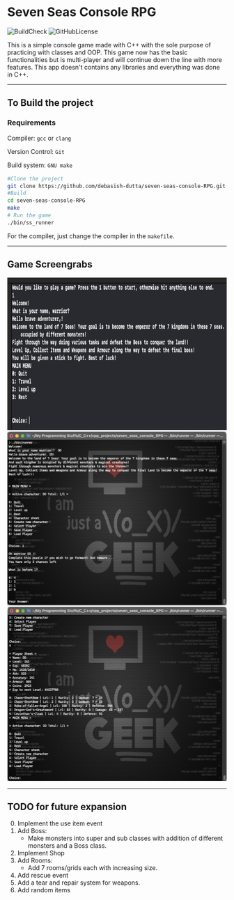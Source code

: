 # Seven Seas Console RPG

![BuildCheck](https://img.shields.io/badge/build-passing-green)
![GitHubLicense](https://img.shields.io/github/license/debasish-dutta/seven-seas-console-RPG?style=plastic&color=blueviolet)

This is a simple console game made with C++ with the sole purpose of practicing with classes and OOP.
This game now has the basic functionalities but is multi-player and will continue down the line with more features. 
This app doesn't contains any libraries and everything was done in C++.
___

## To Build the project

### Requirements

Compiler: ```gcc``` or ```clang```

Version Control: ```Git```

Build system: ```GNU make```

```bash
#Clone the project
git clone https://github.com/debasish-dutta/seven-seas-console-RPG.git
#Build 
cd seven-seas-console-RPG
make
# Run the game
./bin/ss_runner
```
For the compiler, just change the compiler in the `makefile`.
___

## Game Screengrabs

<img src="assets/game_images/game%20init.png" alt="Initialization" width="900" height="350" />

<img src="assets/game_images/Game%20start.png" alt="Game start" width="750" height="400" />

<img src="assets/game_images/Player%20character%20sheet.png" alt="Player char sheet" width="750" height="400" />

___

## TODO for future expansion

0. Implement the use item event
1. Add Boss:
    * Make monsters into super and sub classes with addition of different monsters and a Boss class.
2. Implement Shop
3. Add Rooms:
    * Add 7 rooms/grids each with increasing size. 
4. Add rescue event
5. Add a tear and repair system for weapons.
6. Add random items
